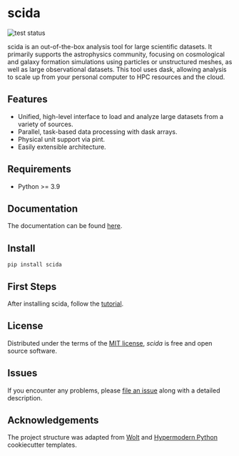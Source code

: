 # scida

![test status](https://github.com/cbyrohl/scida/actions/workflows/tests.yml/badge.svg)

scida is an out-of-the-box analysis tool for large scientific datasets. It primarily supports the astrophysics community, focusing on cosmological and galaxy formation simulations using particles or unstructured meshes, as well as large observational datasets.
This tool uses dask, allowing analysis to scale up from your personal computer to HPC resources and the cloud.

## Features

- Unified, high-level interface to load and analyze large datasets from a variety of sources.
- Parallel, task-based data processing with dask arrays.
- Physical unit support via pint.
- Easily extensible architecture.

## Requirements

- Python >= 3.9


## Documentation
The documentation can be found [here](https://cbyrohl.github.io/scida/).

## Install

```
pip install scida
```

## First Steps
After installing scida, follow the [tutorial](https://cbyrohl.github.io/scida/tutorial/).

## License

Distributed under the terms of the [MIT license](LICENSE),
_scida_ is free and open source software.

## Issues

If you encounter any problems,
please [file an issue](https://github.com/cbyrohl/scida/issues/new) along with a detailed description.

## Acknowledgements

The project structure was adapted from [Wolt](https://github.com/woltapp/wolt-python-package-cookiecutter) and [Hypermodern Python](https://github.com/cjolowicz/cookiecutter-hypermodern-python) cookiecutter templates.
